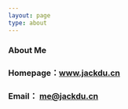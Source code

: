 ```yaml
---
layout: page
type: about
---
```


### About Me

### Homepage：www.jackdu.cn

### Email： me@jackdu.cn

